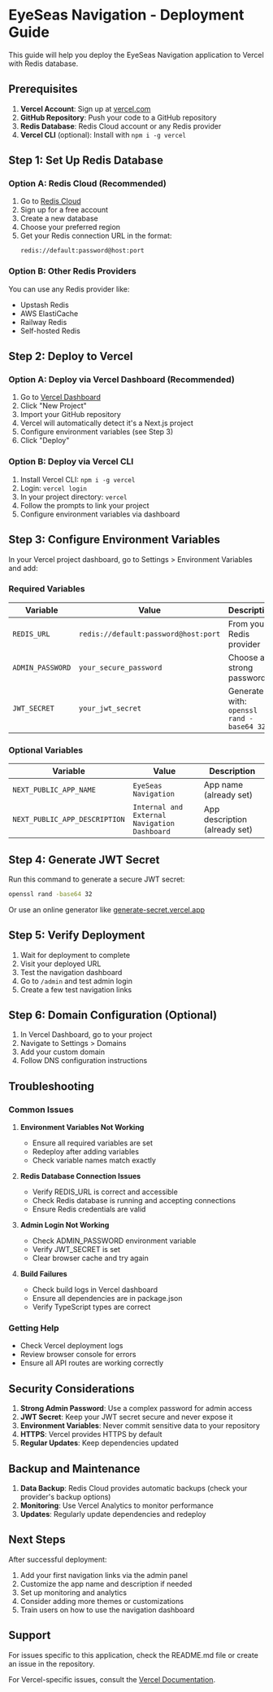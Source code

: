 # EyeSeas Navigation - Deployment Guide

This guide will help you deploy the EyeSeas Navigation application to Vercel with Redis database.

## Prerequisites

1. **Vercel Account**: Sign up at [vercel.com](https://vercel.com)
2. **GitHub Repository**: Push your code to a GitHub repository
3. **Redis Database**: Redis Cloud account or any Redis provider
4. **Vercel CLI** (optional): Install with `npm i -g vercel`

## Step 1: Set Up Redis Database

### Option A: Redis Cloud (Recommended)

1. Go to [Redis Cloud](https://redis.com/try-free/)
2. Sign up for a free account
3. Create a new database
4. Choose your preferred region
5. Get your Redis connection URL in the format:
   ```
   redis://default:password@host:port
   ```

### Option B: Other Redis Providers

You can use any Redis provider like:
- Upstash Redis
- AWS ElastiCache
- Railway Redis
- Self-hosted Redis

## Step 2: Deploy to Vercel

### Option A: Deploy via Vercel Dashboard (Recommended)

1. Go to [Vercel Dashboard](https://vercel.com/dashboard)
2. Click "New Project"
3. Import your GitHub repository
4. Vercel will automatically detect it's a Next.js project
5. Configure environment variables (see Step 3)
6. Click "Deploy"

### Option B: Deploy via Vercel CLI

1. Install Vercel CLI: `npm i -g vercel`
2. Login: `vercel login`
3. In your project directory: `vercel`
4. Follow the prompts to link your project
5. Configure environment variables via dashboard

## Step 3: Configure Environment Variables

In your Vercel project dashboard, go to Settings > Environment Variables and add:

### Required Variables

| Variable | Value | Description |
|----------|-------|-------------|
| `REDIS_URL` | `redis://default:password@host:port` | From your Redis provider |
| `ADMIN_PASSWORD` | `your_secure_password` | Choose a strong password |
| `JWT_SECRET` | `your_jwt_secret` | Generate with: `openssl rand -base64 32` |

### Optional Variables

| Variable | Value | Description |
|----------|-------|-------------|
| `NEXT_PUBLIC_APP_NAME` | `EyeSeas Navigation` | App name (already set) |
| `NEXT_PUBLIC_APP_DESCRIPTION` | `Internal and External Navigation Dashboard` | App description (already set) |

## Step 4: Generate JWT Secret

Run this command to generate a secure JWT secret:

```bash
openssl rand -base64 32
```

Or use an online generator like [generate-secret.vercel.app](https://generate-secret.vercel.app/32)

## Step 5: Verify Deployment

1. Wait for deployment to complete
2. Visit your deployed URL
3. Test the navigation dashboard
4. Go to `/admin` and test admin login
5. Create a few test navigation links

## Step 6: Domain Configuration (Optional)

1. In Vercel Dashboard, go to your project
2. Navigate to Settings > Domains
3. Add your custom domain
4. Follow DNS configuration instructions

## Troubleshooting

### Common Issues

1. **Environment Variables Not Working**
   - Ensure all required variables are set
   - Redeploy after adding variables
   - Check variable names match exactly

2. **Redis Database Connection Issues**
   - Verify REDIS_URL is correct and accessible
   - Check Redis database is running and accepting connections
   - Ensure Redis credentials are valid

3. **Admin Login Not Working**
   - Check ADMIN_PASSWORD environment variable
   - Verify JWT_SECRET is set
   - Clear browser cache and try again

4. **Build Failures**
   - Check build logs in Vercel dashboard
   - Ensure all dependencies are in package.json
   - Verify TypeScript types are correct

### Getting Help

- Check Vercel deployment logs
- Review browser console for errors
- Ensure all API routes are working correctly

## Security Considerations

1. **Strong Admin Password**: Use a complex password for admin access
2. **JWT Secret**: Keep your JWT secret secure and never expose it
3. **Environment Variables**: Never commit sensitive data to your repository
4. **HTTPS**: Vercel provides HTTPS by default
5. **Regular Updates**: Keep dependencies updated

## Backup and Maintenance

1. **Data Backup**: Redis Cloud provides automatic backups (check your provider's backup options)
2. **Monitoring**: Use Vercel Analytics to monitor performance
3. **Updates**: Regularly update dependencies and redeploy

## Next Steps

After successful deployment:

1. Add your first navigation links via the admin panel
2. Customize the app name and description if needed
3. Set up monitoring and analytics
4. Consider adding more themes or customizations
5. Train users on how to use the navigation dashboard

## Support

For issues specific to this application, check the README.md file or create an issue in the repository.

For Vercel-specific issues, consult the [Vercel Documentation](https://vercel.com/docs).
